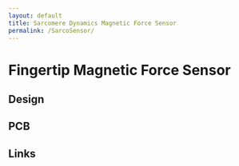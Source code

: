 ```yaml
---
layout: default
title: Sarcomere Dynamics Magnetic Force Sensor
permalink: /SarcoSensor/
---
```


# Fingertip Magnetic Force Sensor

## Design

## PCB

## Links
